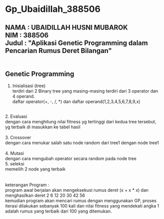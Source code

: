# Gp_Ubaidillah_388506<br>
NAMA 	: UBAIDILLAH HUSNI MUBAROK<br/>
NIM	: 388506<br/>
Judul 	: "Aplikasi Genetic Programming dalam Pencarian Rumus Deret Bilangan"<br/>
<br/>
<br/>
Genetic Programming<br/>
-------------------
1. Inisialisasi (tree)<br/>
	terdiri dari 2 Binary tree yang masing-masing terdiri dari 3 operator dan 4 operand. <br/>
	daftar operator(+, -, /, *) dan daftar operand(1,2,3,4,5,6,7,8,9,x)<br/>
<br/>
2. Evaluasi<br/>
	dengan cara menghitung nilai fitness yg tertinggi dari kedua tree tersebut, yg terbaik di masukkan ke tabel hasil<br/>
<br/>
3. Crossover<br/>
	dengan cara menukar salah satu node random dari tree1 dengan node tree1<br/>
	<br/>
4. Mutasi<br/>
	dengan cara mengubah operator secara random pada node tree<br/>
5. seleksi<br/>
	memeilih 2 node yang terbaik<br/>
<br/>
<br/>
keterangan Program : <br/>
program awal berjalan akan mengeksekusi rumus deret (x + x * x) dan menghasilkan deret 2 6 12 20 30 42 56<br/>
kemudian program akan mencari rumus dengan menggunakan GP, proses iterasi dilakukan sebanyak 100 kali dan nilai fitness yang mendekati angka 1 adalah rumus yang terbaik dari 100 yang ditemukan.
